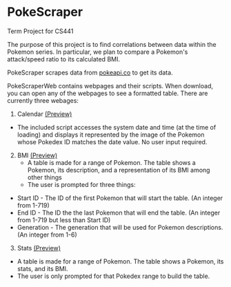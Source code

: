 # PokeScraper
Term Project for CS441

The purpose of this project is to find correlations between data within the Pokemon series.
In particular, we plan to compare a Pokemon's attack/speed ratio to its calculated BMI.

PokeScraper scrapes data from [pokeapi.co](http://pokeapi.co) to get its data.

PokeScraperWeb contains webpages and their scripts. When download, you can open any of the webpages to see a formatted table. There are currently three webages:

1. Calendar [(Preview)](http://htmlpreview.github.io/?https://github.com/agne16/CS441/blob/master/PokeScraperWeb/calendar.html)
  * The included script accesses the system date and time (at the time of loading) and displays it represented by the image of the Pokemon whose Pokedex ID matches the date value. No user input required.  
2. BMI [(Preview)](http://htmlpreview.github.io/?https://github.com/agne16/CS441/blob/master/PokeScraperWeb/bmi.html)
     * A table is made for a range of Pokemon. The table shows a Pokemon, its description, and a representation of its BMI among other things
     * The user is prompted for three things:
  * Start ID - The ID of the first Pokemon that will start the table. (An integer from 1-719)
  * End ID - The ID the the last Pokemon that will end the table. (An integer from 1-719 but less than Start ID)
  * Generation - The generation that will be used for Pokemon descriptions. (An integer from 1-6)
3. Stats [(Preview)](http://htmlpreview.github.io/?https://github.com/agne16/CS441/blob/master/PokeScraperWeb/stats.html)
  * A table is made for a range of Pokemon. The table shows a Pokemon, its stats, and its BMI.
  * The user is only prompted for that Pokedex range to build the table.
